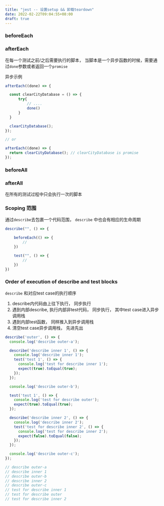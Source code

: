 ```yaml
---
title: "jest -- 设置setup && 卸载teardown"
date: 2022-02-22T09:04:55+08:00
draft: true
---
```



### beforeEach
### afterEach

在每一个测试之前/之后需要执行的脚本， 当脚本是一个异步函数的时候，需要通过`done`参数或者返回一个`promise`

异步示例

```js
afterEach((done) => {

  const clearCityDatabase = () => {
      try{
          // ....
          done()
      }
  }

  clearCityDatabase();
});

// or

afterEach((done) => {
  return clearCityDatabase(); // clearCityDatabase is promise
});

```

### beforeAll 
### afterAll

在所有的测试过程中只会执行一次的脚本


### Scoping 范围


通过`describe`去包裹一个代码范围， `describe` 中也会有相应的生命周期

```js
describe("", () => {

    beforeEach(() => {
        //
    })

    test("", () => {
        //
    })
})
```

### Order of execution of describe and test blocks

`describe` 和对应test case的执行顺序

1. describe内代码由上往下执行， 同步执行
2. 遇到内部describe, 执行内部非test代码， 同步执行， 其中test case进入异步调用栈
3. 遇到内部test函数， 同样推入到异步调用栈
4. 清空test case异步调用栈， 先进先出

```js
describe('outer', () => {
  console.log('describe outer-a');

  describe('describe inner 1', () => {
    console.log('describe inner 1');
    test('test 1', () => {
      console.log('test for describe inner 1');
      expect(true).toEqual(true);
    });
  });

  console.log('describe outer-b');

  test('test 1', () => {
    console.log('test for describe outer');
    expect(true).toEqual(true);
  });

  describe('describe inner 2', () => {
    console.log('describe inner 2');
    test('test for describe inner 2', () => {
      console.log('test for describe inner 2');
      expect(false).toEqual(false);
    });
  });

  console.log('describe outer-c');
});

// describe outer-a
// describe inner 1
// describe outer-b
// describe inner 2
// describe outer-c
// test for describe inner 1
// test for describe outer
// test for describe inner 2
```

